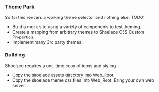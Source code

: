 ### Theme Park
So far this renders a working theme selector and nothing else.
TODO:
- Build a mock site using a variety of components to test theming.
- Create a mapping from arbitrary themes to Shoelace CSS Custom Properties.
- Implement many 3rd party themes.

### Building
Shoelace requires a one-time copy of icons and styling
- Copy the shoelace assets directory into Web_Root.
- Copy the shoelace theme css files into Web_Root.
Bring your own web server.

